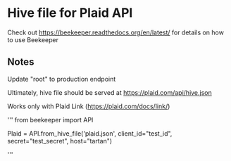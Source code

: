 # Hive file for Plaid API

Check out https://beekeeper.readthedocs.org/en/latest/ for details on how to use Beekeeper

## Notes

Update "root" to production endpoint

Ultimately, hive file should be served at https://plaid.com/api/hive.json

Works only with Plaid Link (https://plaid.com/docs/link/)

'''
from beekeeper import API

Plaid = API.from_hive_file('plaid.json', client_id="test_id", secret="test_secret", host="tartan")

'''